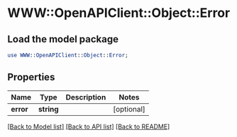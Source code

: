 # WWW::OpenAPIClient::Object::Error

## Load the model package
```perl
use WWW::OpenAPIClient::Object::Error;
```

## Properties
Name | Type | Description | Notes
------------ | ------------- | ------------- | -------------
**error** | **string** |  | [optional] 

[[Back to Model list]](../README.md#documentation-for-models) [[Back to API list]](../README.md#documentation-for-api-endpoints) [[Back to README]](../README.md)


